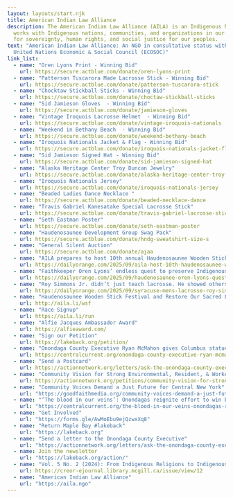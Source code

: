 ```yaml
---
layout: layouts/start.njk
title: American Indian Law Alliance
description: The American Indian Law Alliance (AILA) is an Indigenous NGO that
  works with Indigenous nations, communities, and organizations in our struggle
  for sovereignty, human rights, and social justice for our peoples.
text: "American Indian Law Alliance: An NGO in consultative status with the
  United Nations Economic & Social Council (ECOSOC)"
link_list:
  - name: "Oren Lyons Print - Winning Bid"
    url: https://secure.actblue.com/donate/oren-lyons-print
  - name: "Patterson Tuscarora Made Lacrosse Stick - Winning Bid"
    url: https://secure.actblue.com/donate/patterson-tuscarora-stick
  - name: "Chocktaw Stickball Sticks - Winning Bid"
    url: https://secure.actblue.com/donate/choctaw-stickball-sticks
  - name: "Sid Jamieson Gloves  - Winning Bid"
    url: https://secure.actblue.com/donate/jamieson-gloves
  - name: "Vintage Iroquois Lacrosse Helmet  - Winning Bid"
    url: https://secure.actblue.com/donate/vintage-iroquois-nationals
  - name: "Weekend in Bethany Beach  - Winning Bid"
    url: https://secure.actblue.com/donate/weekend-bethany-beach
  - name: "Iroquois Nationals Jacket & Flag - Winning Bid"
    url: https://secure.actblue.com/donate/iroquois-nationals-jacket-flag
  - name: "Sid Jamieson Signed Hat - Winning Bid"
    url: https://secure.actblue.com/donate/sid-jamieson-signed-hat
  - name: "Alaska Heritage Center Troy Duncan Jewelry"
    url: https://secure.actblue.com/donate/alaska-heritage-center-troy-duncan
  - name: "Iroquois Nationals Jersey"
    url: https://secure.actblue.com/donate/iroquois-nationals-jersey
  - name: "Beaded Ladies Dance Necklace "
    url: https://secure.actblue.com/donate/beaded-necklace-dance
  - name: "Travis Gabriel Kanesatake Special Lacrosse Stick"
    url: https://secure.actblue.com/donate/travis-gabriel-lacrosse-stick
  - name: "Seth Eastman Poster"
    url: https://secure.actblue.com/donate/seth-eastman-poster
  - name: "Haudenosaunee Development Group Swag Pack"
    url: https://secure.actblue.com/donate/hndg-sweatshirt-size-s
  - name: "General Silent Auction"
    url: https://secure.actblue.com/donate/ajaa
  - name: "AILA prepares to host 10th annual Haudenosaunee Wooden Stick Festival"
    url: https://dailyorange.com/2025/09/aila-host-10th-haudenosaunee-wooden-stick-festival/
  - name: "Faithkeeper Oren Lyons’ endless quest to preserve Indigenous values" 
    url: https://dailyorange.com/2025/09/haudenosaunee-oren-lyons-quest-to-preserve-indigenous-values/
  - name: "Roy Simmons Jr. didn’t just teach lacrosse. He showed others how to love the game."
    url: https://dailyorange.com/2025/09/syracuse-mens-lacrosse-roy-simmons-jr-teach-lacrosse/
  - name: "Haudenosaunee Wooden Stick Festival and Restore Our Sacred Lake 5K"
    url: http://aila.li/wsf
  - name: "Race Signup"
    url: https://aila.li/run
  - name: "Alfie Jacques Ambassador Award"
    url: https://alfieaward.com/ 
  - name: "Sign our Petition" 
    url: https://lakeback.org/petition/
  - name: "Onondaga County Executive Ryan McMahon gives Columbus statue new meaning: bargaining chip"
    url: https://centralcurrent.org/onondaga-county-executive-ryan-mcmahon-gives-columbus-statue-new-meaning-bartering-chip/
  - name: "Send a Postcard"
    url: https://actionnetwork.org/letters/ask-the-onondaga-county-executive-to-keep-his-promise-to-return-maple-bay
  - name: "Community Vision for Strong Environmental, Resident, & Worker Protections: Micron Environmental Review"
    url: https://actionnetwork.org/petitions/community-vision-for-strong-environmental-resident-worker-protections-micron-environmental-review?source=direct_link&
  - name: "Community Voices Demand a Just Future for Central New York"
    url: "https://goodfaithmedia.org/community-voices-demand-a-just-future-for-central-new-york/"
  - name: "‘The blood in our veins’: Onondagas reignite effort to win back Maple Bay, a foothold on Onondaga Lake"
    url: "https://centralcurrent.org/the-blood-in-our-veins-onondagas-reignite-effort-to-win-back-maple-bay-a-foothold-on-onondaga-lake/"
  - name: "Get Involved"
    url: "https://forms.gle/AwMoEbu9ejQzwxXq8"
  - name: "Return Maple Bay #lakeback"
    url: "https://lakeback.org"
  - name: "Send a letter to the Onondaga County Executive"
    url: "https://actionnetwork.org/letters/ask-the-onondaga-county-executive-to-keep-his-promise-to-return-maple-bay"
  - name: Join the newsletter
    url: "https://lakeback.org/action/"
  - name: "Vol. 5 No. 2 (2024): From Indigenous Religions to Indigenous Values"
    url: https://creor-ejournal.library.mcgill.ca/issue/view/12
  - name: "American Indian Law Alliance"
    url: "https://aila.ngo"     
---
```

